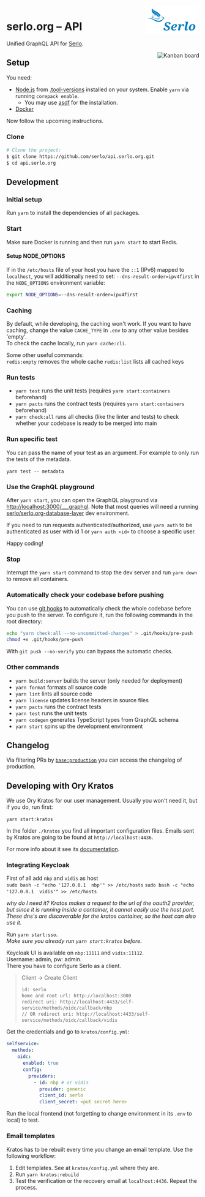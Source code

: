 <img src="https://raw.githubusercontent.com/serlo/frontend/staging/apps/web/public/_assets/img/serlo-logo-gh.svg" alt="Serlo Logo" title="Serlo" align="right" height="75" />

# serlo.org – API

Unified GraphQL API for [Serlo](https://serlo.org).

<a href="https://github.com/orgs/serlo/projects/19"><img align="right" src="https://img.shields.io/badge/Kanban-board-brightgreen.svg" alt="Kanban board"></a>

## Setup

You need:

- [Node.js](https://nodejs.org) from [.tool-versions](.tool-versions) installed on your system. Enable `yarn` via running `corepack enable`.
  - You may use [asdf](https://asdf-vm.com/) for the installation.
- [Docker](https://docs.docker.com/engine/installation/)

Now follow the upcoming instructions.

### Clone

```sh
# Clone the project:
$ git clone https://github.com/serlo/api.serlo.org.git
$ cd api.serlo.org
```

## Development

### Initial setup

Run `yarn` to install the dependencies of all packages.

### Start

Make sure Docker is running and then run `yarn start` to start Redis.

#### Setup NODE_OPTIONS

If in the `/etc/hosts` file of your host you have the `::1` (IPv6) mapped to `localhost`, you will additionally need
to set: `--dns-result-order=ipv4first` in the `NODE_OPTIONS` environment variable:

```bash
export NODE_OPTIONS=--dns-result-order=ipv4first
```

### Caching

By default, while developing, the caching won't work. If you want to have caching, change the value `CACHE_TYPE` in `.env` to any other
value besides 'empty'.  
To check the cache locally, run `yarn cache:cli`.

Some other useful commands:  
`redis:empty` removes the whole cache
`redis:list` lists all cached keys

### Run tests

- `yarn test` runs the unit tests (requires `yarn start:containers` beforehand)
- `yarn pacts` runs the contract tests (requires `yarn start:containers` beforehand)
- `yarn check:all` runs all checks (like the linter and tests) to check whether your codebase is ready to be merged into main

### Run specific test

You can pass the name of your test as an argument. For example to only run the tests of the metadata.

`yarn test -- metadata`

### Use the GraphQL playground

After `yarn start`, you can open the GraphQL playground via [http://localhost:3000/\_\_\_graphql](http://localhost:3000/___graphql).
Note that most queries will need a running [serlo/serlo.org-database-layer](https://github.com/serlo/serlo.org-database-layer) dev environment.

If you need to run requests authenticated/authorized, use `yarn auth` to be authenticated as user with id 1 or `yarn auth <id>` to choose a specific user.

Happy coding!

### Stop

Interrupt the `yarn start` command to stop the dev server and run `yarn down` to remove all containers.

### Automatically check your codebase before pushing

You can use [git hooks](https://git-scm.com/book/en/v2/Customizing-Git-Git-Hooks) to automatically check the whole codebase before you push to the server. To configure it, run the following commands in the root directory:

```sh
echo "yarn check:all --no-uncommitted-changes" > .git/hooks/pre-push
chmod +x .git/hooks/pre-push
```

With `git push --no-verify` you can bypass the automatic checks.

### Other commands

- `yarn build:server` builds the server (only needed for deployment)
- `yarn format` formats all source code
- `yarn lint` lints all source code
- `yarn license` updates license headers in source files
- `yarn pacts` runs the contract tests
- `yarn test` runs the unit tests
- `yarn codegen` generates TypeScript types from GraphQL schema
- `yarn start` spins up the development environment

## Changelog

Via filtering PRs by [`base:production`](https://github.com/serlo/api.serlo.org/pulls?q=is%3Apr+base%3Aproduction+) you can access the changelog of production.

## Developing with Ory Kratos

We use Ory Kratos for our user management.
Usually you won't need it, but if you do, run first:

`yarn start:kratos`

In the folder `./kratos` you find all important configuration files.
Emails sent by Kratos are going to be found at `http://localhost:4436`.

For more info about it see its [documentation](https://www.ory.sh/docs/kratos).

### Integrating Keycloak

First of all add `nbp` and `vidis` as host  
`sudo bash -c "echo '127.0.0.1	nbp'" >> /etc/hosts`
`sudo bash -c "echo '127.0.0.1	vidis'" >> /etc/hosts`

_why do I need it? Kratos makes a request to the url of the oauth2 provider, but since it is running inside a container, it cannot easily use the host port. These dns's are discoverable for the kratos container, so the host can also use it._

Run `yarn start:sso`.  
_Make sure you already run `yarn start:kratos` before._

Keycloak UI is available on `nbp:11111` and `vidis:11112`.  
Username: admin, pw: admin.  
There you have to configure Serlo as a client.

> Client -> Create Client
>
> ```
> id: serlo
> home and root url: http://localhost:3000
> redirect uri: http://localhost:4433/self-service/methods/oidc/callback/nbp
> // OR redirect uri: http://localhost:4433/self-service/methods/oidc/callback/vidis
> ```

Get the credentials and go to `kratos/config.yml`:

```yaml
selfservice:
  methods:
    oidc:
      enabled: true
      config:
        providers:
          - id: nbp # or vidis
            provider: generic
            client_id: serlo
            client_secret: <put secret here>
```

Run the local frontend (not forgetting to change environment in its `.env` to local) to test.

### Email templates

Kratos has to be rebuilt every time you change an email template. Use the following workflow:

1. Edit templates. See at `kratos/config.yml` where they are.
2. Run `yarn kratos:rebuild`
3. Test the verification or the recovery email at `localhost:4436`. Repeat the process.
